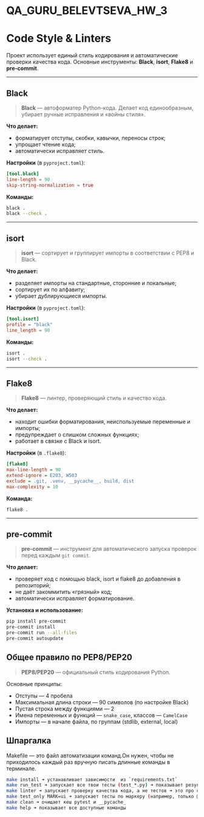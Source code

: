 # QA_GURU_BELEVTSEVA_HW_3

# Code Style & Linters

Проект использует единый стиль кодирования и автоматические проверки качества кода.
Основные инструменты: **Black**, **isort**, **Flake8** и **pre-commit**.

---

## Black

> **Black** — автоформатер Python-кода.
> Делает код единообразным, убирает ручные исправления и «войны стиля».

**Что делает:**

* форматирует отступы, скобки, кавычки, переносы строк;
* упрощает чтение кода;
* автоматически исправляет стиль.

**Настройки** (в `pyproject.toml`):

```toml
[tool.black]
line-length = 90
skip-string-normalization = true
```

**Команды:**

```bash
black .
black --check .
```

---

## isort

> **isort** — сортирует и группирует импорты в соответствии с PEP8 и Black.

**Что делает:**

* разделяет импорты на стандартные, сторонние и локальные;
* сортирует их по алфавиту;
* убирает дублирующиеся импорты.

**Настройки** (в `pyproject.toml`):

```toml
[tool.isort]
profile = "black"
line_length = 90
```

**Команды:**

```bash
isort .
isort --check .
```

---

## Flake8

> **Flake8** — линтер, проверяющий стиль и качество кода.

**Что делает:**

* находит ошибки форматирования, неиспользуемые переменные и импорты;
* предупреждает о слишком сложных функциях;
* работает в связке с Black и isort.

**Настройки** (в `.flake8`):

```ini
[flake8]
max-line-length = 90
extend-ignore = E203, W503
exclude = .git, .venv, __pycache__, build, dist
max-complexity = 10
```

**Команда:**

```bash
flake8 .
```

---

## pre-commit

> **pre-commit** — инструмент для автоматического запуска проверок перед каждым `git commit`.

**Что делает:**

* проверяет код с помощью black, isort и flake8 до добавления в репозиторий;
* не даёт закоммитить «грязный» код;
* автоматически исправляет форматирование.

**Установка и использование:**

```bash
pip install pre-commit
pre-commit install
pre-commit run --all-files
pre-commit autoupdate
```

## Общее правило по PEP8/PEP20

> **PEP8/PEP20** — официальный стиль кодирования Python.

Основные принципы:

- Отступы — 4 пробела
- Максимальная длина строки — 90 символов (по настройке Black)
- Пустая строка между функциями — 2
- Имена переменных и функций — `snake_case`, классов — `CamelCase`
- Импорты — в начале файла, по группам (stdlib, external, local)

## Шпаргалка

Makefile — это файл автоматизации команд.Он нужен, чтобы не приходилось каждый раз вручную писать длинные команды в
терминале.

```bash
make install ➜ устанавливает зависимости  из `requirements.txt`
make run_test ➜ запускает все твои тесты (test_*.py) ➜ показывает результат
make linter ➜ запускает проверку качества кода, а не тестов ➜ это про стиль (black, isort, flake8).
make test_only MARK=ui ➜ запускает тесты по маркеру (например, только @pytest.mark.ui)
make clean ➜ очищает кеш pytest и __pycache_
make help ➜ показывает все доступные команды


